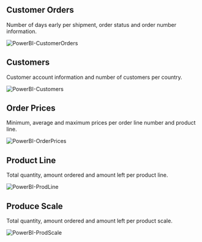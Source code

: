 ## Customer Orders

Number of days early per shipment, order status and order number information.

![PowerBI-CustomerOrders](https://user-images.githubusercontent.com/59748085/224182776-93f2d0e8-a8d6-4659-89ea-fd32b993583f.JPG)

## Customers

Customer account information and number of customers per country.

![PowerBI-Customers](https://user-images.githubusercontent.com/59748085/224183311-202bff3b-7ba9-41a3-a9a8-4200972bd74d.JPG)

## Order Prices

Minimum, average and maximum prices per order line number and product line.

![PowerBI-OrderPrices](https://user-images.githubusercontent.com/59748085/224186516-165bccaa-3333-4633-952e-01c467972de3.JPG)

## Product Line

Total quantity, amount ordered and amount left per product line.

![PowerBI-ProdLine](https://user-images.githubusercontent.com/59748085/224182824-c1d56df8-9694-4a5f-add7-7a33503afebb.JPG)

## Produce Scale

Total quantity, amount ordered and amount left per product scale.

![PowerBI-ProdScale](https://user-images.githubusercontent.com/59748085/224182834-20df2f40-9d82-4e3f-877c-119beae6099e.JPG)
